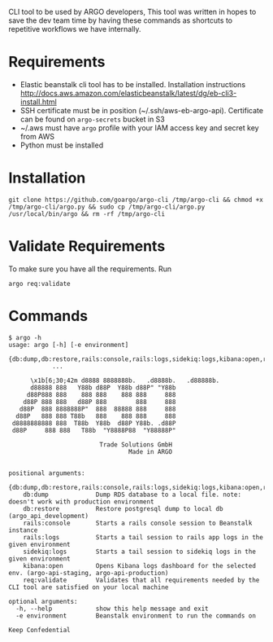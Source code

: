 CLI tool to be used by ARGO developers, This tool was written in hopes to save the dev team time by having these
commands as shortcuts to repetitive workflows we have internally.

# Requirements
- Elastic beanstalk cli tool has to be installed. Installation instructions http://docs.aws.amazon.com/elasticbeanstalk/latest/dg/eb-cli3-install.html
- SSH certificate must be in position (~/.ssh/aws-eb-argo-api). Certificate can be found on `argo-secrets` bucket in S3
- ~/.aws must have `argo` profile with your IAM access key and secret key from AWS
- Python must be installed

# Installation
```
git clone https://github.com/goargo/argo-cli /tmp/argo-cli && chmod +x /tmp/argo-cli/argo.py && sudo cp /tmp/argo-cli/argo.py /usr/local/bin/argo && rm -rf /tmp/argo-cli
```

# Validate Requirements
To make sure you have all the requirements. Run
```
argo req:validate
```

# Commands
```
$ argo -h
usage: argo [-h] [-e environment]
            {db:dump,db:restore,rails:console,rails:logs,sidekiq:logs,kibana:open,req:validate}
            ...

      \x1b[6;30;42m d8888 8888888b.   .d8888b.   .d88888b.
      d88888 888   Y88b d88P  Y88b d88P" "Y88b
     d88P888 888    888 888    888 888     888
    d88P 888 888   d88P 888        888     888
   d88P  888 8888888P"  888  88888 888     888
  d88P   888 888 T88b   888    888 888     888
 d8888888888 888  T88b  Y88b  d88P Y88b. .d88P
 d88P     888 888   T88b  "Y8888P88  "Y88888P"

                         Trade Solutions GmbH
                                 Made in ARGO


positional arguments:
  {db:dump,db:restore,rails:console,rails:logs,sidekiq:logs,kibana:open,req:validate}
    db:dump             Dump RDS database to a local file. note: doesn't work with production environment
    db:restore          Restore postgresql dump to local db (argo_api_development)
    rails:console       Starts a rails console session to Beanstalk instance
    rails:logs          Starts a tail session to rails app logs in the given environment
    sidekiq:logs        Starts a tail session to sidekiq logs in the given environment
    kibana:open         Opens Kibana logs dashboard for the selected env. (argo-api-staging, argo-api-production)
    req:validate        Validates that all requirements needed by the CLI tool are satisfied on your local machine

optional arguments:
  -h, --help            show this help message and exit
  -e environment        Beanstalk environment to run the commands on

Keep Confedential
```